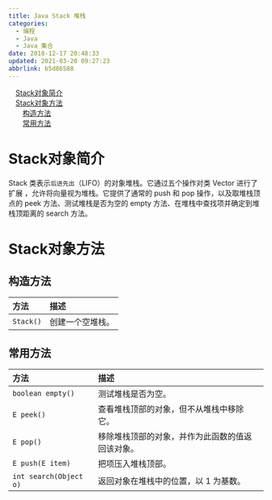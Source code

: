 ```yaml
---
title: Java Stack 堆栈
categories: 
  - 编程
  - Java
  - Java 集合
date: 2018-12-17 20:48:33
updated: 2021-03-20 09:27:23
abbrlink: b5d86588
---
```

<div id='my_toc'><a href="/blog/b5d86588/#Stack对象简介" class="header_1">Stack对象简介</a>&nbsp;<br><a href="/blog/b5d86588/#Stack对象方法" class="header_1">Stack对象方法</a>&nbsp;<br><a href="/blog/b5d86588/#构造方法" class="header_2">构造方法</a>&nbsp;<br><a href="/blog/b5d86588/#常用方法" class="header_2">常用方法</a>&nbsp;<br></div>
<style>.header_1{margin-left: 1em;}.header_2{margin-left: 2em;}.header_3{margin-left: 3em;}.header_4{margin-left: 4em;}.header_5{margin-left: 5em;}.header_6{margin-left: 6em;}</style>
<!--more-->
<script>if (navigator.platform.search('arm')==-1){document.getElementById('my_toc').style.display = 'none';}var e,p = document.getElementsByTagName('p');while (p.length>0) {e = p[0];e.parentElement.removeChild(e);}</script>

<!--end-->
# Stack对象简介
Stack 类表示`后进先出`（LIFO）的对象堆栈。它通过五个操作对类 Vector 进行了扩展 ，允许将向量视为堆栈。它提供了通常的 push 和 pop 操作，以及取堆栈顶点的 peek 方法、测试堆栈是否为空的 empty 方法、在堆栈中查找项并确定到堆栈顶距离的 search 方法。 


# Stack对象方法
## 构造方法
|方法|描述|
|:-|:-|
|`Stack()`|创建一个空堆栈。|

## 常用方法
|方法|描述|
|:-|:-|
|`boolean empty()`|测试堆栈是否为空。 |
|`E peek()`|查看堆栈顶部的对象，但不从堆栈中移除它。 |
|`E pop()`|移除堆栈顶部的对象，并作为此函数的值返回该对象。 |
|`E push(E item)`|把项压入堆栈顶部。 |
|`int search(Object o)`|返回对象在堆栈中的位置，以 1 为基数。 |
